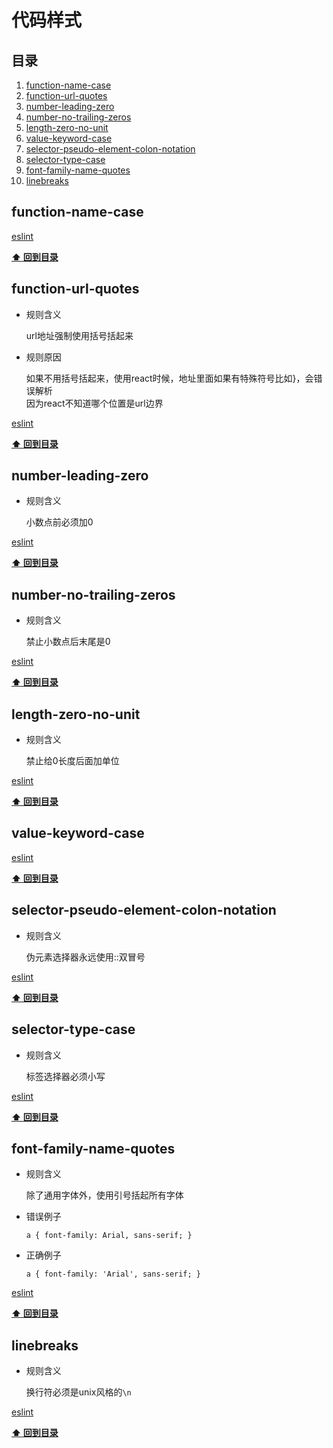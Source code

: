 # 代码样式

## 目录

1. [function-name-case](#function-name-case)
2. [function-url-quotes](#function-url-quotes)
3. [number-leading-zero](#number-leading-zero)
4. [number-no-trailing-zeros](#number-no-trailing-zeros)
5. [length-zero-no-unit](#length-zero-no-unit)
6. [value-keyword-case](#value-keyword-case)
7. [selector-pseudo-element-colon-notation](#selector-pseudo-element-colon-notation)
8. [selector-type-case](#selector-type-case)
9. [font-family-name-quotes](#font-family-name-quotes)
10. [linebreaks](#linebreaks)

<a id='function-name-case'></a>
## function-name-case

[eslint](https://stylelint.io/user-guide/rules/function-name-case/)

**[⬆ 回到目录](#目录)**

<a id='function-url-quotes'></a>
## function-url-quotes

- 规则含义

  url地址强制使用括号括起来

- 规则原因

  如果不用括号括起来，使用react时候，地址里面如果有特殊符号比如}，会错误解析  
  因为react不知道哪个位置是url边界

[eslint](https://stylelint.io/user-guide/rules/function-url-quotes/)

**[⬆ 回到目录](#目录)**

<a id='number-leading-zero'></a>
## number-leading-zero

- 规则含义

  小数点前必须加0

[eslint](https://stylelint.io/user-guide/rules/number-leading-zero/)

**[⬆ 回到目录](#目录)**

<a id='number-no-trailing-zeros'></a>
## number-no-trailing-zeros

- 规则含义

  禁止小数点后末尾是0

[eslint](https://stylelint.io/user-guide/rules/number-no-trailing-zeros/)

**[⬆ 回到目录](#目录)**

<a id='length-zero-no-unit'></a>
## length-zero-no-unit

- 规则含义

  禁止给0长度后面加单位

[eslint](https://stylelint.io/user-guide/rules/length-zero-no-unit/)

**[⬆ 回到目录](#目录)**

<a id='value-keyword-case'></a>
## value-keyword-case

[eslint](https://stylelint.io/user-guide/rules/value-keyword-case/)

**[⬆ 回到目录](#目录)**

<a id='selector-pseudo-element-colon-notation'></a>
## selector-pseudo-element-colon-notation

- 规则含义

  伪元素选择器永远使用::双冒号

[eslint](https://stylelint.io/user-guide/rules/selector-pseudo-element-colon-notation/)

**[⬆ 回到目录](#目录)**

<a id='selector-type-case'></a>
## selector-type-case

- 规则含义

  标签选择器必须小写

[eslint](https://stylelint.io/user-guide/rules/selector-type-case/)

**[⬆ 回到目录](#目录)**

<a id='font-family-name-quotes'></a>
## font-family-name-quotes

- 规则含义

  除了通用字体外，使用引号括起所有字体

- 错误例子

      a { font-family: Arial, sans-serif; }

- 正确例子

      a { font-family: 'Arial', sans-serif; }

[eslint](https://stylelint.io/user-guide/rules/font-family-name-quotes/)

**[⬆ 回到目录](#目录)**

<a id='linebreaks'></a>
## linebreaks

- 规则含义

  换行符必须是unix风格的`\n`

[eslint](https://stylelint.io/user-guide/rules/linebreaks/)

**[⬆ 回到目录](#目录)**

